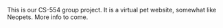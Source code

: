 This is our CS-554 group project. It is a virtual pet website, somewhat like Neopets. More info to come.
